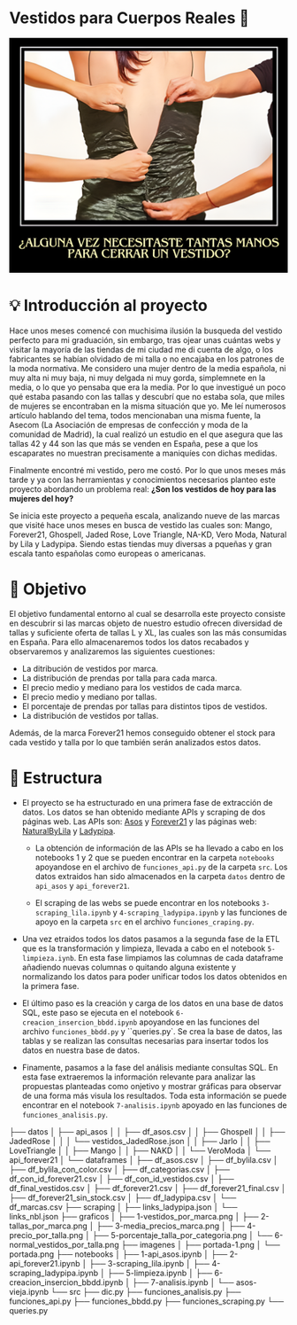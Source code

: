 # Vestidos para Cuerpos Reales 👗

![Descripción de la imagen](imagenes/portada.png)

# 💡 Introducción al proyecto 

Hace unos meses comencé con muchisima ilusión la busqueda del vestido perfecto para mi graduación, sin embargo, tras ojear unas cuántas webs y visitar la mayoría de las tiendas de mi ciudad me di cuenta de algo, o los fabricantes se habían olvidado de mi talla o no encajaba en los patrones de la moda normativa. Me considero una mujer dentro de la media española, ni muy alta ni muy baja, ni muy delgada ni muy gorda, simplemnete en la media, o lo que yo pensaba que era la media. Por lo que investigué un poco qué estaba pasando con las tallas y descubrí que no estaba sola, que miles de mujeres se encontraban en la misma situación que yo. Me leí numerosos artículo hablando del tema, todos mencionaban una misma fuente, la Asecom (La Asociación de empresas de confección y moda de la comunidad de Madrid), la cual realizó un estudio en el que asegura que las tallas 42 y 44 son las que más se venden en España, pese a que los escaparates no muestran precisamente a maniquíes con dichas medidas.

Finalmente encontré mi vestido, pero me costó. Por lo que unos meses más tarde y ya con las herramientas y conocimientos necesarios planteo este proyecto abordando un problema real: **¿Son los vestidos de hoy para las mujeres del hoy?**

Se inicia este proyecto a pequeña escala, analizando nueve de las marcas que visité hace unos meses en busca de vestido las cuales son: Mango, Forever21, Ghospell, Jaded Rose, Love Triangle, NA-KD, Vero Moda, Natural by Lila y Ladypipa. Siendo estas tiendas muy diversas a pqueñas y gran escala tanto españolas como europeas o americanas.


# 🎯 Objetivo 

El objetivo fundamental entorno al cual se desarrolla este proyecto consiste en descubrir si las marcas objeto de nuestro estudio ofrecen diversidad de tallas y suficiente oferta de tallas L y XL, las cuales son las más consumidas en España. Para ello almacenaremos todos los datos recabados y observaremos y analizaremos las siguientes cuestiones:

- La ditribución de vestidos por marca.
- La distribución de prendas por talla para cada marca.
- El precio medio y mediano para los vestidos de cada marca.
- El precio medio y mediano por tallas.
- El porcentaje de prendas por tallas para distintos tipos de vestidos.
- La distribución de vestidos por tallas.

Además, de la marca Forever21 hemos conseguido obtener el stock para cada vestido y talla por lo que también serán analizados estos datos.

# 📁 Estructura

- El proyecto se ha estructurado en una primera fase de extracción de datos. Los datos se han obtenido mediante APIs y scraping de dos páginas web. Las APIs son: [Asos](https://rapidapi.com/DataCrawler/api/asos10) y [Forever21](https://rapidapi.com/apidojo/api/forever21) y las páginas web: [NaturalByLila](https://naturalbylila.com/) y [Ladypipa](https://ladypipa.com/). 

    - La obtención de información de las APIs se ha llevado a cabo en los notebooks 1 y 2 que se pueden encontrar en la carpeta `notebooks` apoyandose en el archivo de `funciones_api.py` de la carpeta `src`. Los datos extraidos han sido almacenados en la carpeta `datos` dentro de `api_asos` y `api_forever21`.

    - El scraping de las webs se puede encontrar en los notebooks `3-scraping_lila.ipynb` y `4-scraping_ladypipa.ipynb` y las funciones de apoyo en la carpeta `src` en el archivo `funciones_craping.py`. 

- Una vez etraidos todos los datos pasamos a la segunda fase de la ETL que es la transformación y limpieza, llevada a cabo en el notebook `5-limpieza.iynb`. En esta fase limpiamos las columnas de cada dataframe añadiendo nuevas columnas o quitando alguna existente y normalizando los datos para poder unificar todos los datos obtenidos en la primera fase.

- El último paso es la creación y carga de los datos en una base de datos SQL, este paso se ejecuta en el notebook `6-creacion_insercion_bbdd.ipynb` apoyandose en las funciones del archivo `funciones_bbdd.py` y ``queries.py`. Se crea la base de datos, las tablas y se realizan las consultas necesarias para insertar todos los datos en nuestra base de datos. 

- Finamente, pasamos a la fase del análisis mediante consultas SQL. En esta fase extraeremos la información relevante para analizar las propuestas planteadas como onjetivo y mostrar gráficas para observar de una forma más visula los resultados. Toda esta información se puede encontrar en el notebook `7-analisis.ipynb` apoyado en las funciones de `funciones_analisis.py`.

├── datos │ ├── api_asos │ │ ├── df_asos.csv │ │ ├── Ghospell │ │ ├── JadedRose │ │ │ └── vestidos_JadedRose.json │ │ ├── Jarlo │ │ ├── LoveTriangle │ │ ├── Mango │ │ ├── NAKD │ │ └── VeroModa │ └── api_forever21 │ └── dataframes │ ├── df_asos.csv │ ├── df_bylila.csv │ ├── df_bylila_con_color.csv │ ├── df_categorias.csv │ ├── df_con_id_forever21.csv │ ├── df_con_id_vestidos.csv │ ├── df_final_vestidos.csv │ ├── df_forever21.csv │ ├── df_forever21_final.csv │ ├── df_forever21_sin_stock.csv │ ├── df_ladypipa.csv │ └── df_marcas.csv ├── scraping │ ├── links_ladypipa.json │ └── links_nbl.json ├── graficos │ ├── 1-vestidos_por_marca.png │ ├── 2-tallas_por_marca.png │ ├── 3-media_precios_marca.png │ ├── 4-precio_por_talla.png │ ├── 5-porcentaje_talla_por_categoria.png │ └── 6-normal_vestidos_por_talla.png ├── imagenes │ ├── portada-1.png │ └── portada.png ├── notebooks │ ├── 1-api_asos.ipynb │ ├── 2-api_forever21.ipynb │ ├── 3-scraping_lila.ipynb │ ├── 4-scraping_ladypipa.ipynb │ ├── 5-limpieza.ipynb │ ├── 6-creacion_insercion_bbdd.ipynb │ ├── 7-analisis.ipynb │ └── asos-vieja.ipynb └── src ├── dic.py ├── funciones_analisis.py ├── funciones_api.py ├── funciones_bbdd.py ├── funciones_scraping.py └── queries.py